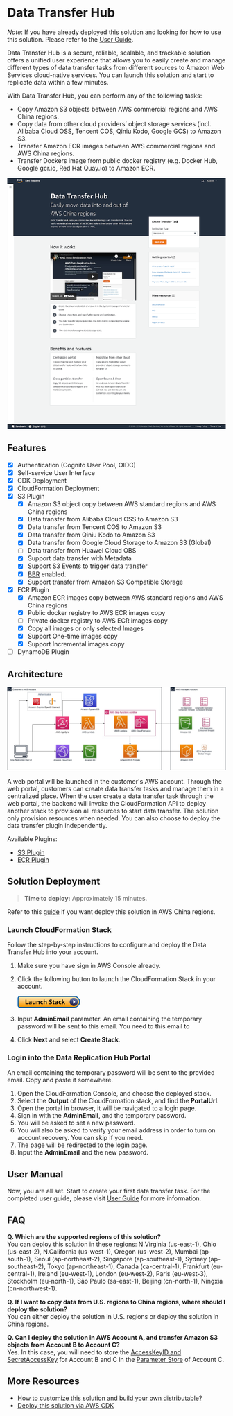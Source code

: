 # Data Transfer Hub

_Note_: If you have already deployed this solution and looking for how to use this solution. Please refer to
the [User Guide](docs/UserManual.md).

Data Transfer Hub is a secure, reliable, scalable, and trackable solution offers a unified user experience that 
allows you to easily create and manage different types of data transfer tasks from different sources to 
Amazon Web Services cloud-native services. You can launch this solution and start to replicate data within a few minutes.

With Data Transfer Hub, you can perform any of the following tasks:
* Copy Amazon S3 objects between AWS commercial regions and AWS China regions.
* Copy data from other cloud providers’ object storage services (incl. Alibaba Cloud OSS, Tencent COS, Qiniu Kodo, Google GCS) to Amazon S3. 
* Transfer Amazon ECR images between AWS commercial regions and AWS China regions. 
* Transfer Dockers image from public docker registry (e.g. Docker Hub, Google gcr.io, Red Hat Quay.io) to Amazon ECR.

![](docs/images/homepage.png)

## Features

- [x] Authentication (Cognito User Pool, OIDC)
- [x] Self-service User Interface
- [x] CDK Deployment
- [x] CloudFormation Deployment
- [x] S3 Plugin
    - [x] Amazon S3 object copy between AWS standard regions and AWS China regions
    - [x] Data transfer from Alibaba Cloud OSS to Amazon S3
    - [x] Data transfer from Tencent COS to Amazon S3
    - [x] Data transfer from Qiniu Kodo to Amazon S3
    - [x] Data transfer from Google Cloud Storage to Amazon S3 (Global)
    - [ ] Data transfer from Huawei Cloud OBS
    - [x] Support data transfer with Metadata
    - [x] Support S3 Events to trigger data transfer
    - [x] [BBR](https://www.techrepublic.com/article/how-to-enable-tcp-bbr-to-improve-network-speed-on-linux/) enabled.
    - [x] Support transfer from Amazon S3 Compatible Storage
- [x] ECR Plugin
    - [x] Amazon ECR images copy between AWS standard regions and AWS China regions
    - [x] Public docker registry to AWS ECR images copy
    - [ ] Private docker registry to AWS ECR images copy
    - [x] Copy all images or only selected Images
    - [x] Support One-time images copy
    - [x] Support Incremental images copy
- [ ] DynamoDB Plugin

## Architecture

![](replication-hub-architect.jpg)

A web portal will be launched in the customer's AWS account. Through the web portal, customers can create data transfer 
tasks and manage them in a centralized place. When the user create a data transfer task through the web portal, the backend
will invoke the CloudFormation API to deploy another stack to provision all resources to start data transfer. The solution 
only provision resources when needed. You can also choose to deploy the data transfer plugin independently. 

Available Plugins:
* [S3 Plugin](https://github.com/awslabs/amazon-s3-data-replication-hub-plugin)
* [ECR Plugin](https://github.com/awslabs/amazon-ecr-data-replication-hub-plugin)

## Solution Deployment

> **Time to deploy:** Approximately 15 minutes.

Refer to this [guide](docs/DeployInChinaWithAuthing_EN.md) if you want deploy this solution in AWS China regions.

### Launch CloudFormation Stack

Follow the step-by-step instructions to configure and deploy the Data Transfer Hub into your account.

1. Make sure you have sign in AWS Console already.
1. Click the following button to launch the CloudFormation Stack in your account.

    [![Launch Stack](./launch-stack.png)](https://console.aws.amazon.com/cloudformation/home#/stacks/create/template?stackName=DataReplicationHub&templateURL=https://aws-gcr-solutions.s3.amazonaws.com/Aws-data-replication-hub/latest/AwsDataReplicationHub-cognito.template)
1. Input **AdminEmail** parameter. An email containing the temporary password will be sent to this email. You need to 
   this email to 
1. Click **Next** and select **Create Stack**.

### Login into the Data Replication Hub Portal

An email containing the temporary password will be sent to the provided email. Copy and paste it somewhere.

1. Open the CloudFormation Console, and choose the deployed stack.
1. Select the **Output** of the CloudFormation stack, and find the **PortalUrl**.
1. Open the portal in browser, it will be navigated to a login page. 
1. Sign in with the **AdminEmail**, and the temporary password.
1. You will be asked to set a new password.
1. You will also be asked to verify your email address in order to turn on account recovery. You can skip if you need.
1. The page will be redirected to the login page. 
1. Input the **AdminEmail** and the new password.

## User Manual

Now, you are all set. Start to create your first data transfer task. For the completed user guide, please visit
[User Guide](docs/UserManual.md) for more information.

## FAQ

**Q. Which are the supported regions of this solution?**</br>
You can deploy this solution in these regions: N.Virginia (us-east-1), Ohio (us-east-2), N.California (us-west-1), 
Oregon (us-west-2), Mumbai (ap-south-1), Seoul (ap-northeast-2), Singapore (ap-southeast-1), Sydney (ap-southeast-2),
Tokyo (ap-northeast-1), Canada (ca-central-1), Frankfurt (eu-central-1), Ireland (eu-west-1), London (eu-west-2), 
Paris (eu-west-3), Stockholm (eu-north-1), São Paulo (sa-east-1), Beijing (cn-north-1), Ningxia (cn-northwest-1).

**Q. If I want to copy data from U.S. regions to China regions, where should I deploy the solution?**</br>
You can either deploy the solution in U.S. regions or deploy the solution in China regions. 

**Q. Can I deploy the solution in AWS Account A, and transfer Amazon S3 objects from Account B to Account C?**</br>
Yes. In this case, you will need to store the [AccessKeyID and SecretAccessKey](https://docs.aws.amazon.com/general/latest/gr/aws-sec-cred-types.html#access-keys-and-secret-access-keys) 
for Account B and C in the [Parameter Store](https://docs.aws.amazon.com/systems-manager/latest/userguide/systems-manager-parameter-store.html) 
of Account C.

## More Resources

* [How to customize this solution and build your own distributable?](./docs/build-your-own-distributable.md)
* [Deploy this solution via AWS CDK](./docs/deploy-via-cdk.md)